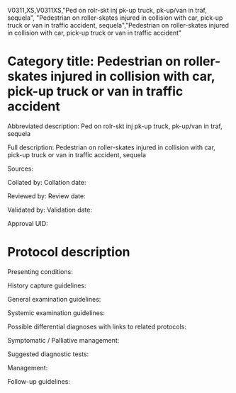 V0311,XS,V0311XS,"Ped on rolr-skt inj pk-up truck, pk-up/van in traf, sequela", "Pedestrian on roller-skates injured in collision with car, pick-up truck or van in traffic accident, sequela","Pedestrian on roller-skates injured in collision with car, pick-up truck or van in traffic accident"
# Category title: Pedestrian on roller-skates injured in collision with car, pick-up truck or van in traffic accident

Abbreviated description: Ped on rolr-skt inj pk-up truck, pk-up/van in traf, sequela

Full description: Pedestrian on roller-skates injured in collision with car, pick-up truck or van in traffic accident, sequela

Sources:

Collated by:
Collation date:

Reviewed by:
Review date:

Validated by:
Validation date:

Approval UID:

# Protocol description

Presenting conditions:

History capture guidelines:

General examination guidelines:

Systemic examination guidelines:

Possible differential diagnoses with links to related protocols:

Symptomatic / Palliative management:

Suggested diagnostic tests:

Management:

Follow-up guidelines:
